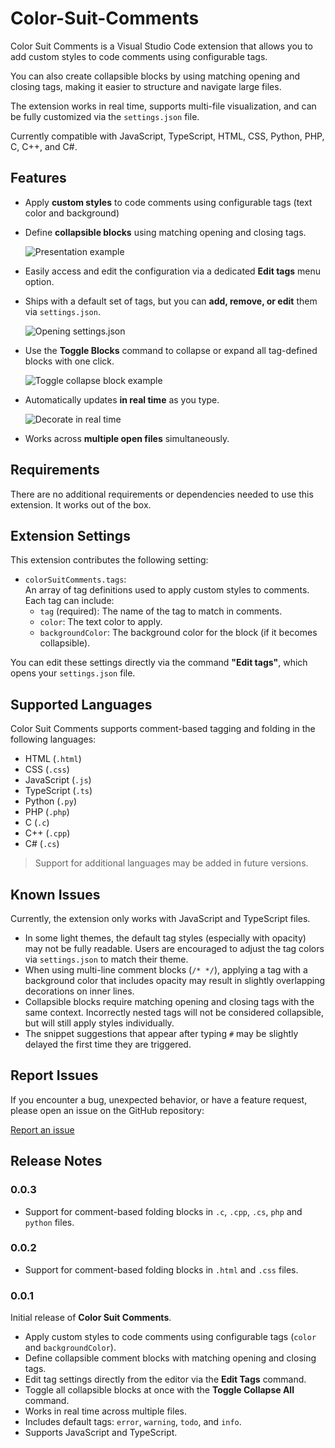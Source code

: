 # Color-Suit-Comments

Color Suit Comments is a Visual Studio Code extension that allows you to add custom styles to code comments using configurable tags.

You can also create collapsible blocks by using matching opening and closing tags, making it easier to structure and navigate large files.

The extension works in real time, supports multi-file visualization, and can be fully customized via the `settings.json` file.

Currently compatible with JavaScript, TypeScript, HTML, CSS, Python, PHP, C, C++, and C#.

## Features

- Apply **custom styles** to code comments using configurable tags (text color and background)

- Define **collapsible blocks** using matching opening and closing tags.

  ![Presentation example](media/presentation-example.png)

- Easily access and edit the configuration via a dedicated **Edit tags** menu option.
- Ships with a default set of tags, but you can **add, remove, or edit** them via `settings.json`.

  ![Opening settings.json](media/open-settings.gif)

- Use the **Toggle Blocks** command to collapse or expand all tag-defined blocks with one click.

  ![Toggle collapse block example](media/colapse-blocks.gif)

- Automatically updates **in real time** as you type.

  ![Decorate in real time](media/real-time-example.gif)

- Works across **multiple open files** simultaneously.

## Requirements

There are no additional requirements or dependencies needed to use this extension. It works out of the box.

## Extension Settings

This extension contributes the following setting:

- `colorSuitComments.tags`:  
  An array of tag definitions used to apply custom styles to comments.  
  Each tag can include:
  - `tag` (required): The name of the tag to match in comments.
  - `color`: The text color to apply.
  - `backgroundColor`: The background color for the block (if it becomes collapsible).

You can edit these settings directly via the command **"Edit tags"**, which opens your `settings.json` file.

## Supported Languages

Color Suit Comments supports comment-based tagging and folding in the following languages:

- HTML (`.html`)
- CSS (`.css`)
- JavaScript (`.js`)
- TypeScript (`.ts`)
- Python (`.py`)
- PHP (`.php`)
- C (`.c`)
- C++ (`.cpp`)
- C# (`.cs`)

> Support for additional languages may be added in future versions.

## Known Issues

Currently, the extension only works with JavaScript and TypeScript files.
- In some light themes, the default tag styles (especially with opacity) may not be fully readable. Users are encouraged to adjust the tag colors via `settings.json` to match their theme.
- When using multi-line comment blocks (`/* */`), applying a tag with a background color that includes opacity may result in slightly overlapping decorations on inner lines.
- Collapsible blocks require matching opening and closing tags with the same context. Incorrectly nested tags will not be considered collapsible, but will still apply styles individually.
- The snippet suggestions that appear after typing `#` may be slightly delayed the first time they are triggered.

## Report Issues

If you encounter a bug, unexpected behavior, or have a feature request, please open an issue on the GitHub repository:

[Report an issue](https://github.com/lordexe22/color-suit-comments/issues)

## Release Notes

### 0.0.3

- Support for comment-based folding blocks in `.c`, `.cpp`, `.cs`, `php` and `python` files.

### 0.0.2

- Support for comment-based folding blocks in `.html` and `.css` files.

### 0.0.1

Initial release of **Color Suit Comments**.

- Apply custom styles to code comments using configurable tags (`color` and `backgroundColor`).
- Define collapsible comment blocks with matching opening and closing tags.
- Edit tag settings directly from the editor via the **Edit Tags** command.
- Toggle all collapsible blocks at once with the **Toggle Collapse All** command.
- Works in real time across multiple files.
- Includes default tags: `error`, `warning`, `todo`, and `info`.
- Supports JavaScript and TypeScript.
